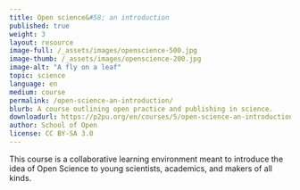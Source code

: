 ```yaml
---
title: Open science&#58; an introduction
published: true
weight: 3
layout: resource
image-full: /_assets/images/openscience-500.jpg
image-thumb: /_assets/images/openscience-200.jpg
image-alt: "A fly on a leaf"
topic: science
language: en
medium: course
permalink: /open-science-an-introduction/
blurb: A course outlining open practice and publishing in science.
downloadurl: https://p2pu.org/en/courses/5/open-science-an-introduction/
author: School of Open
license: CC BY-SA 3.0
---
```



  This course is a collaborative learning environment meant to introduce the idea of Open Science to young scientists, academics, and makers of all kinds.

